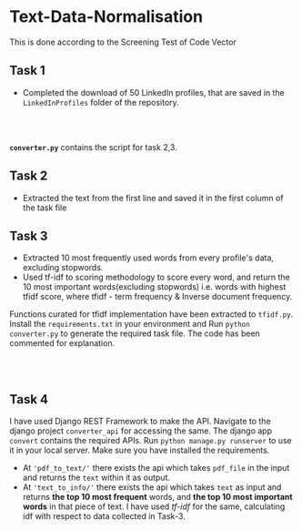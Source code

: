 # Text-Data-Normalisation
This is done according to the Screening Test of Code Vector

## Task 1
* Completed the download of 50 LinkedIn profiles, that are saved in the `LinkedInProfiles` folder of the repository.

<br/><br/>

**`converter.py`** contains the script for task 2,3. 
## Task 2
* Extracted the text from the first line and saved it in the first column of the task file

## Task 3
* Extracted 10 most frequently used words from every profile's data, excluding stopwords.
* Used tf-idf to scoring methodology to score every word, and return the 10 most important words(excluding stopwords) i.e. words with highest tfidf score, where tfidf - term frequency & Inverse document frequency.

Functions curated for tfidf implementation have been extracted to `tfidf.py`.
Install the `requirements.txt` in your environment and Run `python converter.py` to generate the required task file. The code has been commented for explanation.

<br/><br/>

## Task 4
I have used Django REST Framework to make the API. Navigate to the django project `converter_api` for accessing the same. The django app `convert` contains the required APIs.
Run `python manage.py runserver` to use it in your local server. Make sure you have installed the requirements.

* At `'pdf_to_text/'` there exists the api which takes `pdf_file` in the input and returns the `text` within it as output.
* At `'text_to_info/'` there exists the api which takes `text` as input and returns **the top 10 most frequent** words, and **the top 10 most important words** in that piece of text.
I have used *tf-idf* for the same, calculating idf with respect to data collected in Task-3.
